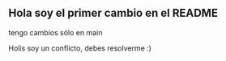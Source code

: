 ## Hola soy el primer cambio en el README

tengo cambios sólo en main

Holis soy un conflicto, debes resolverme :)


